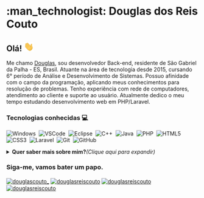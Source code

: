 <h1>:man_technologist: Douglas dos Reis Couto</h1>

<h2> Olá! <img src="https://github.com/Douglas-Reis/Douglas-Reis/blob/master/assets/hi.gif" width="26px"></h2>

Me chamo [Douglas](https://linktr.ee/douglasreiscouto), sou desenvolvedor Back-end, residente de São Gabriel da Palha - ES, Brasil. Atuante na área de tecnologia desde 2015, cursando 6° período de Análise e Desenvolvimento de Sistemas. Possuo afinidade com o campo da programação, aplicando meus conhecimentos para resolução de problemas. Tenho experiência com rede de computadores, atendimento ao cliente e suporte ao usuário. Atualmente dedico o meu tempo estudando desenvolvimento web em PHP/Laravel.

<h3>Tecnologias conhecidas 💻</h3>

![Windows](https://img.shields.io/badge/-Windows-00ADEF?style=flat&logoColor=fff&logo=Windows)&nbsp;
![VSCode](https://img.shields.io/badge/-VSCode-0085D1?style=flat&logoColor=fff&logo=Microsoft)&nbsp;
![Eclipse](https://img.shields.io/badge/-Eclipse-6633CC?style=flat&logoColor=fff&logo=Eclipse)&nbsp;
![C++](https://img.shields.io/badge/-C++-099cec?style=flat&logoColor=fff&logo=C)&nbsp;
![Java](https://img.shields.io/badge/-Java-E34F26?style=flat&logoColor=fff&logo=java)&nbsp;
![PHP](https://img.shields.io/badge/-PHP-369?style=flat&logoColor=fff&logo=php)&nbsp;
![HTML5](https://img.shields.io/badge/-HTML5-E34F26?style=flat&logoColor=fff&logo=HTML5)&nbsp;
![CSS3](https://img.shields.io/badge/-CSS3-549FDE?style=flat&logoColor=fff&logo=CSS3)&nbsp;
![Laravel](https://img.shields.io/badge/-Laravel-ff2d20?style=flat&logoColor=fff&logo=laravel)&nbsp;
![Git](https://img.shields.io/badge/-Git-ff2d20?style=flat&logoColor=fff&logo=Git)&nbsp;
![GitHub](https://img.shields.io/badge/-GitHub-000?style=flat&logoColor=fff&logo=GitHub)&nbsp;

<details>
  <summary><b> Quer saber mais sobre mim?</b><i>(Clique aqui para expandir)</i></summary></2>
   <div class="row">
     <div class="coluna">
      <img width="450px" src="https://github-readme-stats.vercel.app/api?username=Douglas-Reis&theme=dracula" alt="Estatísticas" style="width:100%" >
   </div>
   <div class="coluna">
     <img width="450px" src="https://github-readme-stats.vercel.app/api/top-langs/?username=Douglas-Reis&layout=compact&theme=dracula"/ alt="Top linguagens" style="width:100%">
   </div>
 </div>
<table>
 <tr>
  <img width="450px" src="https://github-readme-stats.vercel.app/api/wakatime?username=douglasreiscouto&theme=dracula&layout=compact"/>
 </tr>
</table>
</details>

<h3>Siga-me, vamos bater um papo.</h3>

<p align="left">
<a href="https://twitter.com/douglascouto_" target="blank"><img align="center" src="https://cdn.jsdelivr.net/npm/simple-icons@3.0.1/icons/twitter.svg" alt="douglascouto_" height="25" width="25" /></a>
<a href="https://linkedin.com/in/douglasreiscouto" target="blank"><img align="center" src="https://cdn.jsdelivr.net/npm/simple-icons@3.0.1/icons/linkedin.svg" alt="douglasreiscouto" height="25" width="25" /></a>
<a href="https://fb.com/douglasreiscouto" target="blank"><img align="center" src="https://cdn.jsdelivr.net/npm/simple-icons@3.0.1/icons/facebook.svg" alt="douglasreiscouto" height="25" width="25" /></a>
<a href="https://instagram.com/douglasreiscouto" target="blank"><img align="center" src="https://cdn.jsdelivr.net/npm/simple-icons@3.0.1/icons/instagram.svg" alt="douglasreiscouto" height="25" width="25" /></a>
</p>
